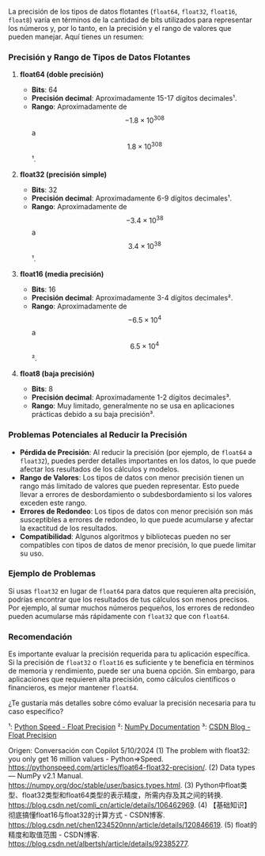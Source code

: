 La precisión de los tipos de datos flotantes (`float64`, `float32`, `float16`, `float8`) varía en términos de la cantidad de bits utilizados para representar los números y, por lo tanto, en la precisión y el rango de valores que pueden manejar. Aquí tienes un resumen:

### **Precisión y Rango de Tipos de Datos Flotantes**

1. **float64 (doble precisión)**
   - **Bits**: 64
   - **Precisión decimal**: Aproximadamente 15-17 dígitos decimales¹.
   - **Rango**: Aproximadamente de $$-1.8 \times 10^{308}$$ a $$1.8 \times 10^{308}$$¹.

2. **float32 (precisión simple)**
   - **Bits**: 32
   - **Precisión decimal**: Aproximadamente 6-9 dígitos decimales¹.
   - **Rango**: Aproximadamente de $$-3.4 \times 10^{38}$$ a $$3.4 \times 10^{38}$$¹.

3. **float16 (media precisión)**
   - **Bits**: 16
   - **Precisión decimal**: Aproximadamente 3-4 dígitos decimales².
   - **Rango**: Aproximadamente de $$-6.5 \times 10^{4}$$ a $$6.5 \times 10^{4}$$².

4. **float8 (baja precisión)**
   - **Bits**: 8
   - **Precisión decimal**: Aproximadamente 1-2 dígitos decimales³.
   - **Rango**: Muy limitado, generalmente no se usa en aplicaciones prácticas debido a su baja precisión³.

### **Problemas Potenciales al Reducir la Precisión**

- **Pérdida de Precisión**: Al reducir la precisión (por ejemplo, de `float64` a `float32`), puedes perder detalles importantes en los datos, lo que puede afectar los resultados de los cálculos y modelos.
- **Rango de Valores**: Los tipos de datos con menor precisión tienen un rango más limitado de valores que pueden representar. Esto puede llevar a errores de desbordamiento o subdesbordamiento si los valores exceden este rango.
- **Errores de Redondeo**: Los tipos de datos con menor precisión son más susceptibles a errores de redondeo, lo que puede acumularse y afectar la exactitud de los resultados.
- **Compatibilidad**: Algunos algoritmos y bibliotecas pueden no ser compatibles con tipos de datos de menor precisión, lo que puede limitar su uso.

### Ejemplo de Problemas
Si usas `float32` en lugar de `float64` para datos que requieren alta precisión, podrías encontrar que los resultados de tus cálculos son menos precisos. Por ejemplo, al sumar muchos números pequeños, los errores de redondeo pueden acumularse más rápidamente con `float32` que con `float64`.

### Recomendación
Es importante evaluar la precisión requerida para tu aplicación específica. Si la precisión de `float32` o `float16` es suficiente y te beneficia en términos de memoria y rendimiento, puede ser una buena opción. Sin embargo, para aplicaciones que requieren alta precisión, como cálculos científicos o financieros, es mejor mantener `float64`.

¿Te gustaría más detalles sobre cómo evaluar la precisión necesaria para tu caso específico?

¹: [Python Speed - Float Precision](https://pythonspeed.com/articles/float64-float32-precision/)
²: [NumPy Documentation](https://numpy.org/doc/stable/user/basics.types.html)
³: [CSDN Blog - Float Precision](https://blog.csdn.net/albertsh/article/details/92385277)

Origen: Conversación con Copilot 5/10/2024
(1) The problem with float32: you only get 16 million values - Python⇒Speed. https://pythonspeed.com/articles/float64-float32-precision/.
(2) Data types — NumPy v2.1 Manual. https://numpy.org/doc/stable/user/basics.types.html.
(3) Python中float类型、float32类型和float64类型的表示精度，所需内存及其之间的转换. https://blog.csdn.net/comli_cn/article/details/106462969.
(4) 【基础知识】彻底搞懂float16与float32的计算方式 - CSDN博客. https://blog.csdn.net/chen1234520nnn/article/details/120846619.
(5) float的精度和取值范围 - CSDN博客. https://blog.csdn.net/albertsh/article/details/92385277.